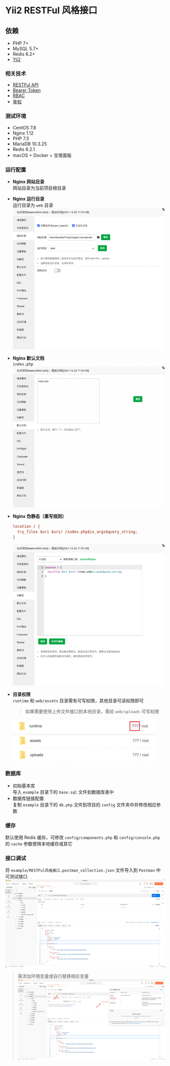 # Yii2 RESTFul 风格接口


## 依赖
- PHP 7+
- MySQL 5.7+
- Redis 6.2+
- [Yii2](https://www.yiiframework.com/doc/guide/2.0/zh-cn)


### 相关技术
- [RESTFul API](https://restfulapi.cn/)
- [Bearer Token](https://oauth.net/2/bearer-tokens/)
- [RBAC](https://www.baidu.com/s?wd=RBAC)
- [鉴权](https://baike.baidu.com/item/%E9%89%B4%E6%9D%83)

### 测试环境
- CentOS 7.8
- Nginx 1.12
- PHP 7.3
- MariaDB 10.3.25
- Redis 6.2.1
- macOS + Docker + 宝塔面板

### 运行配置

- **Nginx 网站目录**  
  网站目录为当前项目根目录
- **Nginx 运行目录**  
  运行目录为 `web` 目录
  ![网站目录](./example/Snipaste_2021-12-24_20-57-55.png)
- **Nginx 默认文档**  
  `index.php`
  ![默认文档](./example/Snipaste_2021-12-24_20-58-43.png)
- **Nginx 伪静态（重写规则）**
  ```ini
  location / {
    try_files $uri $uri/ /index.php$is_args$query_string;
  }
  ```
  ![伪静态](./example/Snipaste_2021-12-24_20-58-24.png)
- **目录权限**  
  `runtime` 和 `web/assets` 目录需有可写权限，其他目录可读权限即可
  > 如果需要使用上传文件接口到本地目录，需给 `web/uploads` 可写权限
  
  ![目录权限](./example/Snipaste_2021-12-24_21-03-32.png)
  ![目录权限](./example/Snipaste_2021-12-24_21-03-51.png)

### 数据库

- 初始基本库  
  导入 `example` 目录下的 `base.sql` 文件到数据库表中
- 数据库链接配置  
  复制 `example` 目录下的 `db.php` 文件到项目的 `config` 文件夹中并修改相应参数

### 缓存
默认使用 Redis 缓存，可修改 `config/components.php` 和 `config/console.php` 的 `cache` 参数使用本地缓存或其它

### 接口调试
将 `example/RESTFul风格接口.postman_collection.json` 文件导入到 `Postman` 中可测试接口
![Postman](./example/Snipaste_2021-12-24_21-48-40.png)
> 需添加环境变量或自行替换相应变量
> ![Postman](./example/Snipaste_2021-12-24_21-52-29.png)
